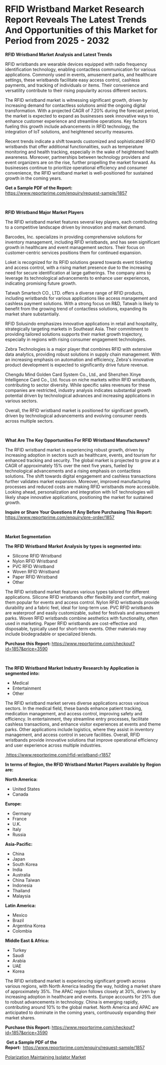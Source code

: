 <p><h1>RFID Wristband Market Research Report Reveals The Latest Trends And Opportunities of this Market for Period from 2025 - 2032</h1></p><p><strong>RFID Wristband Market Analysis and Latest Trends</strong></p>
<p><p>RFID wristbands are wearable devices equipped with radio frequency identification technology, enabling contactless communication for various applications. Commonly used in events, amusement parks, and healthcare settings, these wristbands facilitate easy access control, cashless payments, and tracking of individuals or items. Their convenience and versatility contribute to their rising popularity across different sectors.</p><p>The RFID wristband market is witnessing significant growth, driven by increasing demand for contactless solutions amid the ongoing digital transformation. With a projected CAGR of 7.20% during the forecast period, the market is expected to expand as businesses seek innovative ways to enhance customer experience and streamline operations. Key factors fueling this growth include advancements in RFID technology, the integration of IoT solutions, and heightened security measures.</p><p>Recent trends indicate a shift towards customized and sophisticated RFID wristbands that offer additional functionalities, such as temperature monitoring and health tracking, especially in the wake of heightened health awareness. Moreover, partnerships between technology providers and event organizers are on the rise, further propelling the market forward. As businesses continue to prioritize operational efficiency and consumer convenience, the RFID wristband market is well-positioned for sustained growth in the coming years.</p></p>
<p><strong>Get a Sample PDF of the Report:&nbsp;</strong> <a href="https://www.reportprime.com/enquiry/request-sample/1857?utm_campaign=2821&utm_medium=2&utm_source=Github&utm_content=ia&utm_term=18032025&utm_id=rfid-wristband">https://www.reportprime.com/enquiry/request-sample/1857</a></p>
<p>&nbsp;</p>
<p><strong>RFID Wristband Major Market Players</strong></p>
<p><p>The RFID wristband market features several key players, each contributing to a competitive landscape driven by innovation and market demand. </p><p>Barcodes, Inc. specializes in providing comprehensive solutions for inventory management, including RFID wristbands, and has seen significant growth in healthcare and event management sectors. Their focus on customer-centric services positions them for continued expansion.</p><p>Loket is recognized for its RFID solutions geared towards event ticketing and access control, with a rising market presence due to the increasing need for secure identification at large gatherings. The company aims to leverage its technological advancements to enhance user experiences, indicating promising future growth.</p><p>Tatwah Smartech CO., LTD. offers a diverse range of RFID products, including wristbands for various applications like access management and cashless payment solutions. With a strong focus on R&D, Tatwah is likely to benefit from the growing trend of contactless solutions, expanding its market share substantially.</p><p>RFID Solusindo emphasizes innovative applications in retail and hospitality, strategically targeting markets in Southeast Asia. Their commitment to providing tailored solutions supports their market growth trajectory, especially in regions with rising consumer engagement technologies.</p><p>Zebra Technologies is a major player that combines RFID with extensive data analytics, providing robust solutions in supply chain management. With an increasing emphasis on automation and efficiency, Zebra's innovative product development is expected to significantly drive future revenue.</p><p>Chengdu Mind Golden Card System Co., Ltd., and Shenzhen Xinye Intelligence Card Co., Ltd. focus on niche markets within RFID wristbands, contributing to sector diversity. While specific sales revenues for these companies are restricted, industry analysis indicates substantial growth potential driven by technological advances and increasing applications in various sectors.</p><p>Overall, the RFID wristband market is positioned for significant growth, driven by technological advancements and evolving consumer needs across multiple sectors.</p></p>
<p>&nbsp;</p>
<p><strong>What Are The Key Opportunities For RFID Wristband Manufacturers?</strong></p>
<p><p>The RFID wristband market is experiencing robust growth, driven by increasing adoption in sectors such as healthcare, events, and tourism for enhanced tracking and security. The global market is projected to grow at a CAGR of approximately 15% over the next five years, fueled by technological advancements and a rising emphasis on contactless solutions. The shift towards digital engagement and cashless transactions further validates market expansion. Moreover, improved manufacturing processes and reduced costs are making RFID wristbands more accessible. Looking ahead, personalization and integration with IoT technologies will likely shape innovative applications, positioning the market for sustained growth.</p></p>
<p><strong>Inquire or Share Your Questions If Any Before Purchasing This Report:</strong> <a href="https://www.reportprime.com/enquiry/pre-order/1857?utm_campaign=2821&utm_medium=2&utm_source=Github&utm_content=ia&utm_term=18032025&utm_id=rfid-wristband">https://www.reportprime.com/enquiry/pre-order/1857</a></p>
<p>&nbsp;</p>
<p><strong>Market Segmentation</strong></p>
<p><strong>The RFID Wristband Market Analysis by types is segmented into:</strong></p>
<p><ul><li>Silicone RFID Wristband</li><li>Nylon RFID Wristband</li><li>PVC RFID Wristband</li><li>Woven RFID Wristband</li><li>Paper RFID Wristband</li><li>Other</li></ul></p>
<p><p>The RFID wristband market features various types tailored for different applications. Silicone RFID wristbands offer flexibility and comfort, making them popular for events and access control. Nylon RFID wristbands provide durability and a fabric feel, ideal for long-term use. PVC RFID wristbands are waterproof and easily customizable, suited for festivals and amusement parks. Woven RFID wristbands combine aesthetics with functionality, often used in marketing. Paper RFID wristbands are cost-effective and disposable, typically used for short-term events. Other materials may include biodegradable or specialized blends.</p></p>
<p><strong>Purchase this Report:&nbsp;</strong><a href="https://www.reportprime.com/checkout?id=1857&price=3590&utm_campaign=2821&utm_medium=2&utm_source=Github&utm_content=ia&utm_term=18032025&utm_id=rfid-wristband">https://www.reportprime.com/checkout?id=1857&price=3590</a></p>
<p>&nbsp;</p>
<p><strong>The RFID Wristband Market Industry Research by Application is segmented into:</strong></p>
<p><ul><li>Medical</li><li>Entertainment</li><li>Other</li></ul></p>
<p><p>The RFID wristband market serves diverse applications across various sectors. In the medical field, these bands enhance patient tracking, medication management, and access control, improving safety and efficiency. In entertainment, they streamline entry processes, facilitate cashless transactions, and enhance visitor experiences at events and theme parks. Other applications include logistics, where they assist in inventory management, and access control in secure facilities. Overall, RFID wristbands provide innovative solutions that improve operational efficiency and user experience across multiple industries.</p></p>
<p><a href="https://www.reportprime.com/rfid-wristband-r1857?utm_campaign=2821&utm_medium=2&utm_source=Github&utm_content=ia&utm_term=18032025&utm_id=rfid-wristband">&nbsp;https://www.reportprime.com/rfid-wristband-r1857</a></p>
<p><strong>In terms of Region, the RFID Wristband Market Players available by Region are:</strong></p>
<p>
    <p> <strong> North America: </strong>
        <ul>
            <li>United States</li>
            <li>Canada</li>
        </ul>
        </p> 
    <p> <strong> Europe: </strong>
        <ul>
            <li>Germany</li>
            <li>France</li>
            <li>U.K.</li>
            <li>Italy</li>
            <li>Russia</li>
        </ul>
        </p> 
    <p> <strong> Asia-Pacific: </strong>
        <ul>
            <li>China</li>
            <li>Japan</li>
            <li>South Korea</li>
            <li>India</li>
            <li>Australia</li>
            <li>China Taiwan</li>
            <li>Indonesia</li>
            <li>Thailand</li>
            <li>Malaysia</li>
        </ul>
        </p> 
    <p> <strong> Latin America: </strong>
        <ul>
            <li>Mexico</li>
            <li>Brazil</li>
            <li>Argentina Korea</li>
            <li>Colombia</li>
        </ul>
        </p> 
    <p> <strong> Middle East & Africa: </strong>
        <ul>
            <li>Turkey</li>
            <li>Saudi</li>
            <li>Arabia</li>
            <li>UAE</li>
            <li>Korea</li>
        </ul>
    </p>
    </p>
<p><p>The RFID wristband market is experiencing significant growth across various regions, with North America leading the way, holding a market share of approximately 35%. The APAC region follows closely at 30%, driven by increasing adoption in healthcare and events. Europe accounts for 25% due to robust advancements in technology. China is emerging rapidly, contributing around 10% to the global market. North America and APAC are anticipated to dominate in the coming years, continuously expanding their market shares.</p></p>
<p><strong>Purchase this Report: </strong><a href="https://www.reportprime.com/checkout?id=1857&price=3590&utm_campaign=2821&utm_medium=2&utm_source=Github&utm_content=ia&utm_term=18032025&utm_id=rfid-wristband">https://www.reportprime.com/checkout?id=1857&price=3590</a></p>
<p>&nbsp;<strong>Get a Sample PDF of the Report:&nbsp;&nbsp;</strong><a href="https://www.reportprime.com/enquiry/request-sample/1857?utm_campaign=2821&utm_medium=2&utm_source=Github&utm_content=ia&utm_term=18032025&utm_id=rfid-wristband">https://www.reportprime.com/enquiry/request-sample/1857</a></p>
<p><strong></strong></p>
<p><p><a href="https://github.com/asoauoldag3n/Market-Research-Report-List-1/blob/main/polarization-maintaining-isolator-market.md?utm_campaign=2821&utm_medium=2&utm_source=Github&utm_content=ia&utm_term=18032025&utm_id=rfid-wristband">Polarization Maintaining Isolator Market</a></p></p>